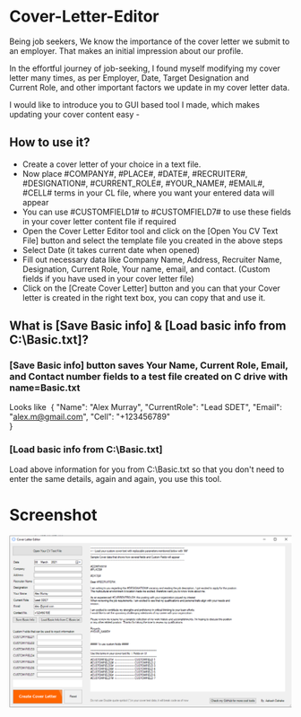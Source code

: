 # Cover-Letter-Editor

Being job seekers, We know the importance of the cover letter we submit to an employer. That makes an initial impression about our profile.

In the effortful journey of job-seeking, I found myself modifying my cover letter many times, as per Employer, Date, Target Designation and Current Role, and other important factors we update in my cover letter data.

I would like to introduce you to GUI based tool I made, which makes updating your cover content easy -

## How to use it?
- Create a cover letter of your choice in a text file.
- Now place #COMPANY#, #PLACE#, #DATE#, #RECRUITER#, #DESIGNATION#, #CURRENT_ROLE#, #YOUR_NAME#, #EMAIL#, #CELL# terms in your CL file, where you want your entered data will appear
- You can use #CUSTOMFIELD1# to #CUSTOMFIELD7# to use these fields in your cover letter content file if required
- Open the Cover Letter Editor tool and click on the [Open You CV Text File] button and select the template file you created in the above steps
- Select Date (it takes current date when opened)
- Fill out necessary data like Company Name, Address, Recruiter Name, Designation, Current Role, Your name, email, and contact. (Custom fields if you have used in your cover letter file)
- Click on the [Create Cover Letter] button and you can that your Cover letter is created in the right text box, you can copy that and use it.


## What is [Save Basic info] & [Load basic info from C:\Basic.txt]?

### [Save Basic info] button saves Your Name, Current Role, Email, and Contact number fields to a test file created on C drive with name=Basic.txt
Looks like 
 {
	"Name": "Alex Murray",
	"CurrentRole": "Lead SDET",
	"Email": "alex.m@gmail.com",
	"Cell": "+123456789"	
}

### [Load basic info from C:\Basic.txt]
Load above information for you from C:\Basic.txt so that you don't need to enter the same details, again and again, you use this tool.




# Screenshot
![UI](CLE.PNG)

